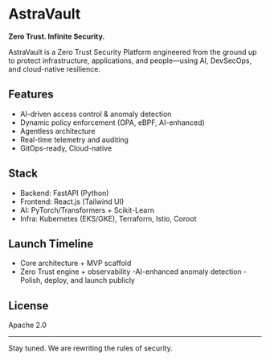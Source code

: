 # AstraVault

**Zero Trust. Infinite Security.**

AstraVault is a Zero Trust Security Platform engineered from the ground up to protect infrastructure, applications, and people—using AI, DevSecOps, and cloud-native resilience.

## Features
- AI-driven access control & anomaly detection
- Dynamic policy enforcement (OPA, eBPF, AI-enhanced)
- Agentless architecture
- Real-time telemetry and auditing
- GitOps-ready, Cloud-native

## Stack
- Backend: FastAPI (Python)
- Frontend: React.js (Tailwind UI)
- AI: PyTorch/Transformers + Scikit-Learn
- Infra: Kubernetes (EKS/GKE), Terraform, Istio, Coroot

## Launch Timeline
-  Core architecture + MVP scaffold
- Zero Trust engine + observability
-AI-enhanced anomaly detection
 -Polish, deploy, and launch publicly

## License
Apache 2.0

---

Stay tuned. We are rewriting the rules of security.
